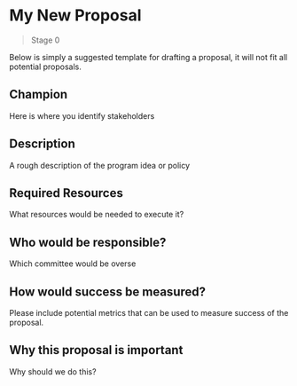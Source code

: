 # My New Proposal
>  Stage 0

Below is simply a suggested template for drafting a proposal, it will not fit all potential proposals.

## Champion

Here is where you identify stakeholders

## Description

A rough description of the program idea or policy

## Required Resources

What resources would be needed to execute it?

## Who would be responsible?

Which committee would be overse

## How would success be measured?

Please include potential metrics that can be used to measure success of the proposal.

## Why this proposal is important

Why should we do this?
